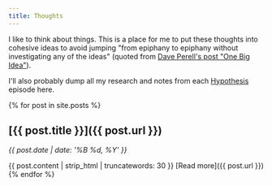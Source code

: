 ```yaml
---
title: Thoughts
---
```


I like to think about things. This is a place for me to put these thoughts into cohesive ideas to avoid jumping "from epiphany to epiphany without investigating any of the ideas" (quoted from [Dave Perell's post "One Big Idea"](https://www.perell.com/blog/one-big-idea)). 

I'll also probably dump all my research and notes from each [Hypothesis](http://hypothesis.fm) episode here. 

{% for post in site.posts %}
## [{{ post.title }}]({{ post.url }})

*{{ post.date | date: '%B %d, %Y' }}*

{{ post.content | strip_html | truncatewords: 30 }} [Read more]({{ post.url }})
{% endfor %}